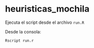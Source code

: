 # heuristicas_mochila

Ejecuta el script desde el archivo `run.R`

Desde la consola: 

`Rscript run.r`
